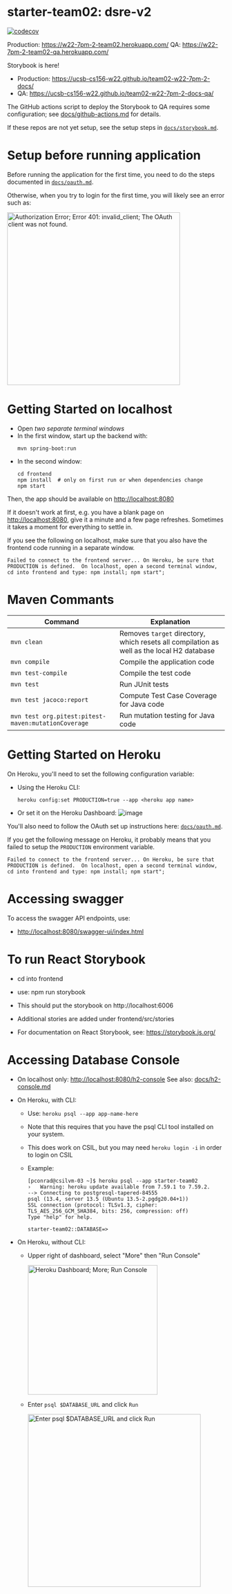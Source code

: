 # starter-team02: dsre-v2

[![codecov](https://codecov.io/gh/ucsb-cs156-w22/team02-w22-7pm-2/branch/main/graph/badge.svg?token=rZT26BG1Dj)](https://codecov.io/gh/ucsb-cs156-w22/team02-w22-7pm-2)

Production: https://w22-7pm-2-team02.herokuapp.com/
QA: https://w22-7pm-2-team02-qa.herokuapp.com/

Storybook is here!

- Production: <https://ucsb-cs156-w22.github.io/team02-w22-7pm-2-docs/>
- QA: <https://ucsb-cs156-w22.github.io/team02-w22-7pm-2-docs-qa/>

The GitHub actions script to deploy the Storybook to QA requires some configuration; see [docs/github-actions.md](docs/github-actions.md) for details.

If these repos are not yet setup, see the setup steps in [`docs/storybook.md`](docs/storybook.md).

# Setup before running application

Before running the application for the first time,
you need to do the steps documented in [`docs/oauth.md`](docs/oauth.md).

Otherwise, when you try to login for the first time, you
will likely see an error such as:

<img src="https://user-images.githubusercontent.com/1119017/149858436-c9baa238-a4f7-4c52-b995-0ed8bee97487.png" alt="Authorization Error; Error 401: invalid_client; The OAuth client was not found." width="400"/>

# Getting Started on localhost

- Open _two separate terminal windows_
- In the first window, start up the backend with:
  ```
  mvn spring-boot:run
  ```
- In the second window:
  ```
  cd frontend
  npm install  # only on first run or when dependencies change
  npm start
  ```

Then, the app should be available on <http://localhost:8080>

If it doesn't work at first, e.g. you have a blank page on <http://localhost:8080>, give it a minute and a few page refreshes. Sometimes it takes a moment for everything to settle in.

If you see the following on localhost, make sure that you also have the frontend code running in a separate window.

```
Failed to connect to the frontend server... On Heroku, be sure that PRODUCTION is defined.  On localhost, open a second terminal window, cd into frontend and type: npm install; npm start";
```

# Maven Commants

| Command                                             | Explanation                                                                               |
| --------------------------------------------------- | ----------------------------------------------------------------------------------------- |
| `mvn clean`                                         | Removes `target` directory, which resets all compilation as well as the local H2 database |
| `mvn compile`                                       | Compile the application code                                                              |
| `mvn test-compile`                                  | Compile the test code                                                                     |
| `mvn test`                                          | Run JUnit tests                                                                           |
| `mvn test jacoco:report`                            | Compute Test Case Coverage for Java code                                                  |
| `mvn test org.pitest:pitest-maven:mutationCoverage` | Run mutation testing for Java code                                                        |

# Getting Started on Heroku

On Heroku, you'll need to set the following configuration variable:

- Using the Heroku CLI:
  ```
  heroku config:set PRODUCTION=true --app <heroku app name>
  ```
- Or set it on the Heroku Dashboard:
  ![image](https://user-images.githubusercontent.com/1119017/149855768-7b56164a-98f7-4357-b877-da34b7bd9ea4.png)

You'll also need to follow the OAuth set up instructions here: [`docs/oauth.md`](docs/oauth.md).

If you get the following message on Heroku, it probably means that you failed to setup the `PRODUCTION` environment variable.

```
Failed to connect to the frontend server... On Heroku, be sure that PRODUCTION is defined.  On localhost, open a second terminal window, cd into frontend and type: npm install; npm start";
```

# Accessing swagger

To access the swagger API endpoints, use:

- <http://localhost:8080/swagger-ui/index.html>

# To run React Storybook

- cd into frontend
- use: npm run storybook
- This should put the storybook on http://localhost:6006
- Additional stories are added under frontend/src/stories

- For documentation on React Storybook, see: https://storybook.js.org/

# Accessing Database Console

- On localhost only: <http://localhost:8080/h2-console> See also: [docs/h2-console.md](docs/h2-console.md)
- On Heroku, with CLI:

  - Use: `heroku psql --app app-name-here`
  - Note that this requires that you have the psql CLI tool installed on your system.
  - This does work on CSIL, but you may need `heroku login -i` in order to login on CSIL
  - Example:

    ```
    [pconrad@csilvm-03 ~]$ heroku psql --app starter-team02
    ›   Warning: heroku update available from 7.59.1 to 7.59.2.
    --> Connecting to postgresql-tapered-84555
    psql (13.4, server 13.5 (Ubuntu 13.5-2.pgdg20.04+1))
    SSL connection (protocol: TLSv1.3, cipher: TLS_AES_256_GCM_SHA384, bits: 256, compression: off)
    Type "help" for help.

    starter-team02::DATABASE=>
    ```

- On Heroku, without CLI:

  - Upper right of dashboard, select "More" then "Run Console"

    <img alt="Heroku Dashboard; More; Run Console" src="https://user-images.githubusercontent.com/1119017/150204550-a1027ab8-6ce7-4770-b566-a43928f5c3a0.png" width="300" />

  - Enter `psql $DATABASE_URL` and click `Run`

    <img alt="Enter psql $DATABASE_URL and click Run" src="https://user-images.githubusercontent.com/1119017/150206174-43193825-1afd-49f4-aeaf-cfadf0c0c6f3.png" width="400" />
